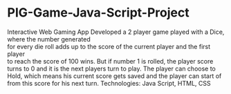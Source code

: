 # PIG-Game-Java-Script-Project
Interactive Web Gaming App
Developed a 2 player game played with a Dice, where the number generated           
for every die roll adds up to the score of the current player and the first player  
to reach the score of 100 wins. But if number 1 is rolled, the player score 
turns to 0 and it is the next players turn to play. The player can choose to 
Hold, which means his current score gets saved and the player can start of 
from this score for his next turn.
Technologies: Java Script, HTML, CSS
